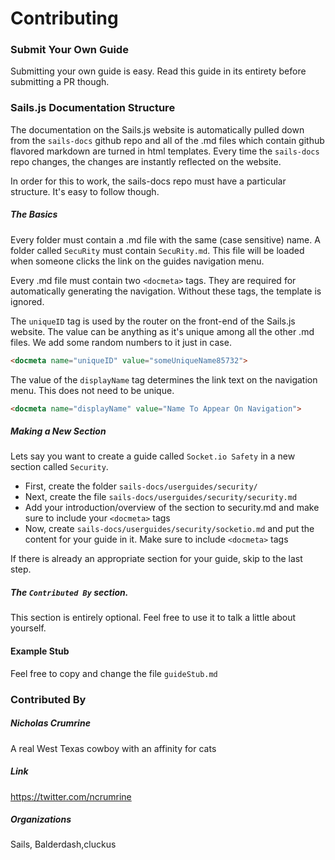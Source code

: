 # Contributing
### Submit Your Own Guide

Submitting your own guide is easy.  Read this guide in its entirety before submitting a PR though.

### Sails.js Documentation Structure
The documentation on the Sails.js website is automatically pulled down from the `sails-docs` github repo and all of the .md files which contain github flavored markdown are turned in html templates.  Every time the `sails-docs` repo changes, the changes are instantly reflected on the website.  

In order for this to work, the sails-docs repo must have a particular structure.  It's easy to follow though.

##### The Basics
Every folder must contain a .md file with the same (case sensitive) name.  A folder called `SecuRity` must contain `SecuRity.md`.  This file will be loaded when someone clicks the link on the guides navigation menu.

Every .md file must contain two `<docmeta>` tags.  They are required for automatically generating the navigation.  Without these tags, the template is ignored. 

The `uniqueID` tag is used by the router on the front-end of the Sails.js website.  The value can be anything as it's unique among all the other .md files.  We add some random numbers to it just in case. 

```html
<docmeta name="uniqueID" value="someUniqueName85732">
```

The value of the `displayName` tag determines the link text on the navigation menu.  This does not need to be unique. 

```html
<docmeta name="displayName" value="Name To Appear On Navigation">
```

##### Making a New Section
Lets say you want to create a guide called `Socket.io Safety` in a new section called `Security`.
- First, create the folder `sails-docs/userguides/security/`
- Next, create the file `sails-docs/userguides/security/security.md`
- Add your introduction/overview of the section to security.md and make sure to include your `<docmeta>` tags
- Now, create `sails-docs/userguides/security/socketio.md` and put the content for your guide in it.  Make sure to include `<docmeta>` tags

If there is already an appropriate section for your guide, skip to the last step.

##### The `Contributed By` section.
This section is entirely optional.  Feel free to use it to talk a little about yourself.


#### Example Stub
Feel free to copy and change the file `guideStub.md`


### Contributed By
##### Nicholas Crumrine
A real West Texas cowboy with an affinity for cats

##### Link
https://twitter.com/ncrumrine

##### Organizations
Sails, Balderdash,cluckus

<docmeta name="uniqueID" value="sailsUserGuidesContributing80998">
<docmeta name="displayName" value="Submit A Guide">
